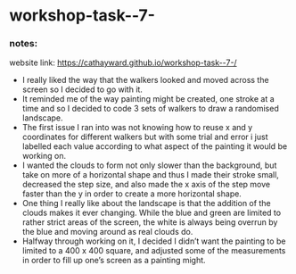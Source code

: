 # workshop-task--7-

### notes:

website link: https://cathayward.github.io/workshop-task--7-/

- I really liked the way that the walkers looked and moved across the screen so I decided to go with it.
- It reminded me of the way painting might be created, one stroke at a time and so I decided to code 3 sets of walkers to draw a randomised landscape.
- The first issue I ran into was not knowing how to reuse x and y coordinates for different walkers but with some trial and error i just labelled each value according to what aspect of the painting it would be working on.
- I wanted the clouds to form not only slower than the background, but take on more of a horizontal shape and thus I made their stroke small, decreased the step size, and also made the x axis of the step move faster than the y in order to create a more horizontal shape.
- One thing I really like about the landscape is that the addition of the clouds makes it ever changing. While the blue and green are limited to rather strict areas of the screen, the white is always being overrun by the blue and moving around as real clouds do.
- Halfway through working on it, I decided I didn’t want the painting to be limited to a 400 x 400 square, and adjusted some of the measurements in order to fill up one’s screen as a painting might.
